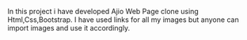In this project i have developed Ajio Web Page clone using Html,Css,Bootstrap.
I have used links for all my images but anyone can import images and use it accordingly.
